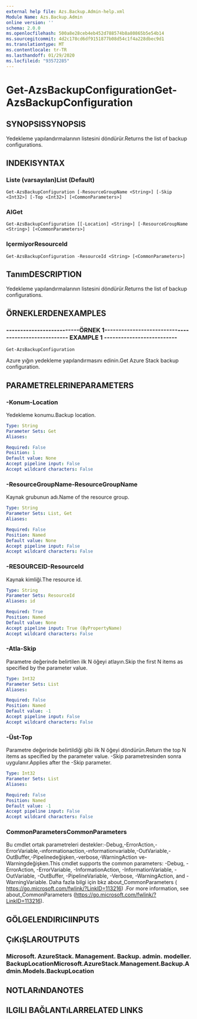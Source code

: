```yaml
---
external help file: Azs.Backup.Admin-help.xml
Module Name: Azs.Backup.Admin
online version: ''
schema: 2.0.0
ms.openlocfilehash: 500a8e28ceb4eb452d788574b8a80865b5e54b14
ms.sourcegitcommit: 4d2c178cd6df9151877b08d54c1f4a228dbec9d1
ms.translationtype: MT
ms.contentlocale: tr-TR
ms.lasthandoff: 01/29/2020
ms.locfileid: "93572285"
---
```

# <span data-ttu-id="e8cbc-101">Get-AzsBackupConfiguration</span><span class="sxs-lookup"><span data-stu-id="e8cbc-101">Get-AzsBackupConfiguration</span></span>

## <span data-ttu-id="e8cbc-102">SYNOPSIS</span><span class="sxs-lookup"><span data-stu-id="e8cbc-102">SYNOPSIS</span></span>
<span data-ttu-id="e8cbc-103">Yedekleme yapılandırmalarının listesini döndürür.</span><span class="sxs-lookup"><span data-stu-id="e8cbc-103">Returns the list of backup configurations.</span></span>

## <span data-ttu-id="e8cbc-104">INDEKI</span><span class="sxs-lookup"><span data-stu-id="e8cbc-104">SYNTAX</span></span>

### <span data-ttu-id="e8cbc-105">Liste (varsayılan)</span><span class="sxs-lookup"><span data-stu-id="e8cbc-105">List (Default)</span></span>
```
Get-AzsBackupConfiguration [-ResourceGroupName <String>] [-Skip <Int32>] [-Top <Int32>] [<CommonParameters>]
```

### <span data-ttu-id="e8cbc-106">Al</span><span class="sxs-lookup"><span data-stu-id="e8cbc-106">Get</span></span>
```
Get-AzsBackupConfiguration [[-Location] <String>] [-ResourceGroupName <String>] [<CommonParameters>]
```

### <span data-ttu-id="e8cbc-107">Içermiyor</span><span class="sxs-lookup"><span data-stu-id="e8cbc-107">ResourceId</span></span>
```
Get-AzsBackupConfiguration -ResourceId <String> [<CommonParameters>]
```

## <span data-ttu-id="e8cbc-108">Tanım</span><span class="sxs-lookup"><span data-stu-id="e8cbc-108">DESCRIPTION</span></span>
<span data-ttu-id="e8cbc-109">Yedekleme yapılandırmalarının listesini döndürür.</span><span class="sxs-lookup"><span data-stu-id="e8cbc-109">Returns the list of backup configurations.</span></span>

## <span data-ttu-id="e8cbc-110">ÖRNEKLERDEN</span><span class="sxs-lookup"><span data-stu-id="e8cbc-110">EXAMPLES</span></span>

### <span data-ttu-id="e8cbc-111">--------------------------ÖRNEK 1--------------------------</span><span class="sxs-lookup"><span data-stu-id="e8cbc-111">-------------------------- EXAMPLE 1 --------------------------</span></span>
```
Get-AzsBackupConfiguration
```

<span data-ttu-id="e8cbc-112">Azure yığın yedekleme yapılandırmasını edinin.</span><span class="sxs-lookup"><span data-stu-id="e8cbc-112">Get Azure Stack backup configuration.</span></span>

## <span data-ttu-id="e8cbc-113">PARAMETRELERINE</span><span class="sxs-lookup"><span data-stu-id="e8cbc-113">PARAMETERS</span></span>

### <span data-ttu-id="e8cbc-114">-Konum</span><span class="sxs-lookup"><span data-stu-id="e8cbc-114">-Location</span></span>
<span data-ttu-id="e8cbc-115">Yedekleme konumu.</span><span class="sxs-lookup"><span data-stu-id="e8cbc-115">Backup location.</span></span>

```yaml
Type: String
Parameter Sets: Get
Aliases: 

Required: False
Position: 1
Default value: None
Accept pipeline input: False
Accept wildcard characters: False
```

### <span data-ttu-id="e8cbc-116">-ResourceGroupName</span><span class="sxs-lookup"><span data-stu-id="e8cbc-116">-ResourceGroupName</span></span>
<span data-ttu-id="e8cbc-117">Kaynak grubunun adı.</span><span class="sxs-lookup"><span data-stu-id="e8cbc-117">Name of the resource group.</span></span>

```yaml
Type: String
Parameter Sets: List, Get
Aliases: 

Required: False
Position: Named
Default value: None
Accept pipeline input: False
Accept wildcard characters: False
```

### <span data-ttu-id="e8cbc-118">-RESOURCEID</span><span class="sxs-lookup"><span data-stu-id="e8cbc-118">-ResourceId</span></span>
<span data-ttu-id="e8cbc-119">Kaynak kimliği.</span><span class="sxs-lookup"><span data-stu-id="e8cbc-119">The resource id.</span></span>

```yaml
Type: String
Parameter Sets: ResourceId
Aliases: id

Required: True
Position: Named
Default value: None
Accept pipeline input: True (ByPropertyName)
Accept wildcard characters: False
```

### <span data-ttu-id="e8cbc-120">-Atla</span><span class="sxs-lookup"><span data-stu-id="e8cbc-120">-Skip</span></span>
<span data-ttu-id="e8cbc-121">Parametre değerinde belirtilen ilk N öğeyi atlayın.</span><span class="sxs-lookup"><span data-stu-id="e8cbc-121">Skip the first N items as specified by the parameter value.</span></span>

```yaml
Type: Int32
Parameter Sets: List
Aliases: 

Required: False
Position: Named
Default value: -1
Accept pipeline input: False
Accept wildcard characters: False
```

### <span data-ttu-id="e8cbc-122">-Üst</span><span class="sxs-lookup"><span data-stu-id="e8cbc-122">-Top</span></span>
<span data-ttu-id="e8cbc-123">Parametre değerinde belirtildiği gibi ilk N öğeyi döndürün.</span><span class="sxs-lookup"><span data-stu-id="e8cbc-123">Return the top N items as specified by the parameter value.</span></span>
<span data-ttu-id="e8cbc-124">-Skip parametresinden sonra uygulanır.</span><span class="sxs-lookup"><span data-stu-id="e8cbc-124">Applies after the -Skip parameter.</span></span>

```yaml
Type: Int32
Parameter Sets: List
Aliases: 

Required: False
Position: Named
Default value: -1
Accept pipeline input: False
Accept wildcard characters: False
```

### <span data-ttu-id="e8cbc-125">CommonParameters</span><span class="sxs-lookup"><span data-stu-id="e8cbc-125">CommonParameters</span></span>
<span data-ttu-id="e8cbc-126">Bu cmdlet ortak parametreleri destekler:-Debug,-ErrorAction,-ErrorVariable,-ınformationaction,-ınformationvariable,-OutVariable,-OutBuffer,-Pipelinedeğişken,-verbose,-WarningAction ve-Warningdeğişken.</span><span class="sxs-lookup"><span data-stu-id="e8cbc-126">This cmdlet supports the common parameters: -Debug, -ErrorAction, -ErrorVariable, -InformationAction, -InformationVariable, -OutVariable, -OutBuffer, -PipelineVariable, -Verbose, -WarningAction, and -WarningVariable.</span></span> <span data-ttu-id="e8cbc-127">Daha fazla bilgi için bkz about_CommonParameters ( https://go.microsoft.com/fwlink/?LinkID=113216) .</span><span class="sxs-lookup"><span data-stu-id="e8cbc-127">For more information, see about_CommonParameters (https://go.microsoft.com/fwlink/?LinkID=113216).</span></span>

## <span data-ttu-id="e8cbc-128">GÖLGELENDIRICI</span><span class="sxs-lookup"><span data-stu-id="e8cbc-128">INPUTS</span></span>

## <span data-ttu-id="e8cbc-129">ÇıKıŞLAR</span><span class="sxs-lookup"><span data-stu-id="e8cbc-129">OUTPUTS</span></span>

### <span data-ttu-id="e8cbc-130">Microsoft. AzureStack. Management. Backup. admin. modeller. BackupLocation</span><span class="sxs-lookup"><span data-stu-id="e8cbc-130">Microsoft.AzureStack.Management.Backup.Admin.Models.BackupLocation</span></span>

## <span data-ttu-id="e8cbc-131">NOTLARıNDA</span><span class="sxs-lookup"><span data-stu-id="e8cbc-131">NOTES</span></span>

## <span data-ttu-id="e8cbc-132">ILGILI BAĞLANTıLAR</span><span class="sxs-lookup"><span data-stu-id="e8cbc-132">RELATED LINKS</span></span>

